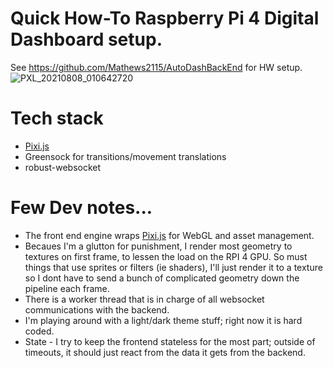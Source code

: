 # Quick How-To Raspberry Pi 4 Digital Dashboard setup.

See https://github.com/Mathews2115/AutoDashBackEnd for HW setup.
![PXL_20210808_010642720](https://user-images.githubusercontent.com/6019208/137767974-98e20b2d-bba4-46e8-9bb6-8a72e7661554.jpg)

# Tech stack
* [Pixi.js](https://pixijs.com/)
* Greensock for transitions/movement translations
* robust-websocket

# Few Dev notes...
* The front end engine wraps [Pixi.js](https://pixijs.com/) for WebGL and asset management.
* Becaues I'm a glutton for punishment, I render most geometry to textures on first frame, to lessen the load on the RPI 4 GPU. So must things that use sprites or filters (ie shaders), I'll just render it to a texture so I dont have to send a bunch of complicated geometry down the pipeline each frame.
* There is a worker thread that is in charge of all websocket communications with the backend.  
* I'm playing around with a light/dark theme stuff; right now it is hard coded.
* State - I try to keep the frontend stateless for the most part; outside of timeouts, it should just react from the data it gets from the backend.

